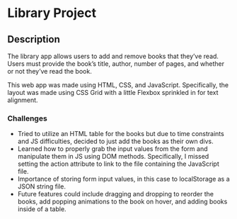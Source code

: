 # Library Project
## Description
The library app allows users to add and remove books that they’ve read. Users must provide the book’s title, author, number of pages, and whether or not they’ve read the book.

This web app was made using HTML, CSS, and JavaScript. Specifically, the layout was made using CSS Grid with a little Flexbox sprinkled in for text alignment.
### Challenges
- Tried to utilize an HTML table for the books but due to time constraints and JS difficulties, decided to just add the books as their own divs.
- Learned how to properly grab the input values from the form and manipulate them in JS using DOM methods. Specifically, I missed setting the action attribute to link to the file containing the JavaScript file.
- Importance of storing form input values, in this case to localStorage as a JSON string file.
- Future features could include dragging and dropping to reorder the books, add popping animations to the book on hover, and adding books inside of a table.